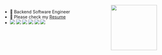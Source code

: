 
<img src = "https://user-images.githubusercontent.com/20367043/102791318-307f7600-43ea-11eb-940c-f63f87db2ec4.gif" width = "150px" align = "right">


- 🥨 Backend Software Engineer
- 🌈 Please check my [Resume](https://www.notion.so/d1c17e0d367e41f6a9e993d8963b39a7)
- <img src="https://img.shields.io/badge/Java-FF9E0F?style=flat-square&logo=Java&logoColor=white"/></a>
<img src="https://img.shields.io/badge/SpringBoot-6DB33F?style=flat-square&logo=Spring&logoColor=white"/></a>
<img src="https://img.shields.io/badge/Python-3776AB?style=flat-square&logo=Python&logoColor=white"/></a>
<img src="https://img.shields.io/badge/Flask-000000?style=flat-square&logo=Flask&logoColor=white"/></a>
<img src="https://img.shields.io/badge/MySQL-4479A1?style=flat-square&logo=MySQL&logoColor=white"/></a>
<img src="https://img.shields.io/badge/MongoDB-47A248?style=flat-square&logo=MongoDB&logoColor=white"/></a>

